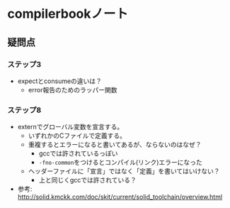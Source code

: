 # compilerbookノート

## 疑問点

### ステップ3
+ expectとconsumeの違いは？
    + error報告のためのラッパー関数

### ステップ8
+ externでグローバル変数を宣言する。
    + いずれかのCファイルで定義する。
    + 重複するとエラーになると書いてあるが、ならないのはなぜ？
        + gccでは許されているっぽい
        + `-fno-common`をつけるとコンパイル(リンク)エラーになった
    + ヘッダーファイルに「宣言」ではなく「定義」を書いてはいけない？
        + 上と同じくgccでは許されている？
+ 参考: http://solid.kmckk.com/doc/skit/current/solid_toolchain/overview.html